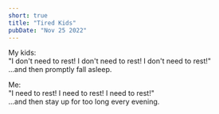 ```yaml
---
short: true
title: "Tired Kids"
pubDate: "Nov 25 2022"
---
```


My kids:  
"I don't need to rest! I don't need to rest! I don't need to rest!"  
...and then promptly fall asleep.

Me:  
"I need to rest! I need to rest! I need to rest!"  
...and then stay up for too long every evening.